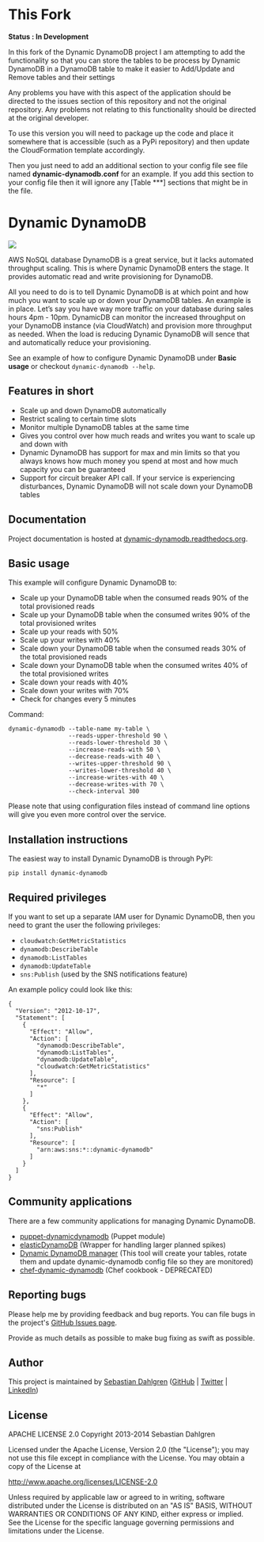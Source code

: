 This Fork
================
**Status : In Development**

In this fork of the Dynamic DynamoDB project I am attempting to add the functionality so that you can store the tables to be process by Dynamic DynamoDB in a DynamoDB table to make it easier to Add/Update and Remove tables and their settings

Any problems you have with this aspect of the application should be directed to the issues section of this repository and not the original repository. Any problems not relating to this functionality should be directed at the original developer.

To use this version you will need to package up the code and place it somewhere that is accessible (such as a PyPi repository) and then update the CloudFormation template accordingly.

Then you just need to add an additional section to your config file see file named **dynamic-dynamodb.conf** for an example. If you add this section to your config file then it will ignore any [Table ***] sections that might be in the file.


Dynamic DynamoDB
================

<a href="http://dynamic-dynamodb.readthedocs.org/en/latest/"><img src="https://readthedocs.org/projects/dynamic-dynamodb/badge/?version=latest"></a>

AWS NoSQL database DynamoDB is a great service, but it lacks automated throughput scaling. This is where Dynamic DynamoDB enters the stage. It provides automatic read and write provisioning for DynamoDB.

All you need to do is to tell Dynamic DynamoDB is at which point and how much you want to scale up or down your DynamoDB tables. An example is in place. Let’s say you have way more traffic on your database during sales hours 4pm - 10pm. DynamicDB can monitor the increased throughput on your DynamoDB instance (via CloudWatch) and provision more throughput as needed. When the load is reducing Dynamic DynamoDB will sence that and automatically reduce your provisioning.

See an example of how to configure Dynamic DynamoDB under **Basic usage** or checkout `dynamic-dynamodb --help`.

Features in short
-----------------

- Scale up and down DynamoDB automatically
- Restrict scaling to certain time slots
- Monitor multiple DynamoDB tables at the same time
- Gives you control over how much reads and writes you want to scale up and down with
- Dynamic DynamoDB has support for max and min limits so that you always knows how much money you spend at most and how much capacity you can be guaranteed
- Support for circuit breaker API call. If your service is experiencing disturbances, Dynamic DynamoDB will not scale down your DynamoDB tables

Documentation
-------------

Project documentation is hosted at [dynamic-dynamodb.readthedocs.org](http://dynamic-dynamodb.readthedocs.org/en/latest/index.html).

Basic usage
-----------

This example will configure Dynamic DynamoDB to:

- Scale up your DynamoDB table when the consumed reads 90% of the total provisioned reads
- Scale up your DynamoDB table when the consumed writes 90% of the total provisioned writes
- Scale up your reads with 50%
- Scale up your writes with 40%
- Scale down your DynamoDB table when the consumed reads 30% of the total provisioned reads
- Scale down your DynamoDB table when the consumed writes 40% of the total provisioned writes
- Scale down your reads with 40%
- Scale down your writes with 70%
- Check for changes every 5 minutes

Command:

    dynamic-dynamodb --table-name my-table \
                     --reads-upper-threshold 90 \
                     --reads-lower-threshold 30 \
                     --increase-reads-with 50 \
                     --decrease-reads-with 40 \
                     --writes-upper-threshold 90 \
                     --writes-lower-threshold 40 \
                     --increase-writes-with 40 \
                     --decrease-writes-with 70 \
                     --check-interval 300

Please note that using configuration files instead of command line options will give you even more control over the service.

Installation instructions
-------------------------

The easiest way to install Dynamic DynamoDB is through PyPI:

    pip install dynamic-dynamodb


Required privileges
-------------------

If you want to set up a separate IAM user for Dynamic DynamoDB, then you need to grant the user the following privileges:

* `cloudwatch:GetMetricStatistics`
* `dynamodb:DescribeTable`
* `dynamodb:ListTables`
* `dynamodb:UpdateTable`
* `sns:Publish` (used by the SNS notifications feature)

An example policy could look like this:

    {
      "Version": "2012-10-17",
      "Statement": [
        {
          "Effect": "Allow",
          "Action": [
            "dynamodb:DescribeTable",
            "dynamodb:ListTables",
            "dynamodb:UpdateTable",
            "cloudwatch:GetMetricStatistics"
          ],
          "Resource": [
            "*"
          ]
        },
        {
          "Effect": "Allow",
          "Action": [
            "sns:Publish"
          ],
          "Resource": [
            "arn:aws:sns:*::dynamic-dynamodb"
          ]
        }
      ]
    }

Community applications
----------------------

There are a few community applications for managing Dynamic DynamoDB.

- [puppet-dynamicdynamodb](https://github.com/mindcandy/puppet-dynamicdynamodb) (Puppet module)
- [elasticDynamoDB](https://github.com/innovia/ElasticDynamoDb) (Wrapper for handling larger planned spikes)
- [Dynamic DynamoDB manager](https://github.com/Mollom/dynamic-dynamodb-manager) (This tool will create your tables, rotate them and update dynamic-dynamodb config file so they are monitored)
- [chef-dynamic-dynamodb](https://github.com/spaceapegames/chef-dynamic-dynamodb) (Chef cookbook - DEPRECATED)

Reporting bugs
--------------

Please help me by providing feedback and bug reports. You can file bugs in the project's [GitHub Issues page](https://github.com/sebdah/dynamic-dynamodb/issues).

Provide as much details as possible to make bug fixing as swift as possible.

Author
------

This project is maintained by [Sebastian Dahlgren](http://www.sebastiandahlgren.se) ([GitHub](https://github.com/sebdah) | [Twitter](https://twitter.com/sebdah) | [LinkedIn](http://www.linkedin.com/in/sebastiandahlgren))

License
-------

APACHE LICENSE 2.0
Copyright 2013-2014 Sebastian Dahlgren

Licensed under the Apache License, Version 2.0 (the "License");
you may not use this file except in compliance with the License.
You may obtain a copy of the License at

   http://www.apache.org/licenses/LICENSE-2.0

Unless required by applicable law or agreed to in writing, software
distributed under the License is distributed on an "AS IS" BASIS,
WITHOUT WARRANTIES OR CONDITIONS OF ANY KIND, either express or implied.
See the License for the specific language governing permissions and
limitations under the License.
